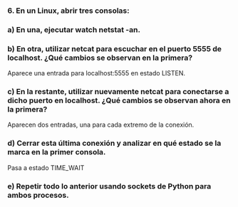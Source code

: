 ### 6. En un Linux, abrir tres consolas:

### a) En una, ejecutar watch netstat -an.
### b) En otra, utilizar netcat para escuchar en el puerto 5555 de localhost. ¿Qué cambios se observan en la primera?

Aparece una entrada para localhost:5555 en estado LISTEN.

### c) En la restante, utilizar nuevamente netcat para conectarse a dicho puerto en localhost. ¿Qué cambios se observan ahora en la primera?

Aparecen dos entradas, una para cada extremo de la conexión.

### d) Cerrar esta última conexión y analizar en qué estado se la marca en la primer consola.

Pasa a estado TIME_WAIT

### e) Repetir todo lo anterior usando sockets de Python para ambos procesos.

